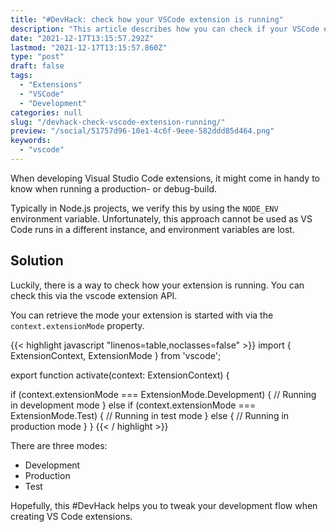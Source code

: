 ```yaml
---
title: "#DevHack: check how your VSCode extension is running"
description: "This article describes how you can check if your VSCode extension is running in development, production, or test mode."
date: "2021-12-17T13:15:57.292Z"
lastmod: "2021-12-17T13:15:57.860Z"
type: "post"
draft: false
tags:
  - "Extensions"
  - "VSCode"
  - "Development"
categories: null
slug: "/devhack-check-vscode-extension-running/"
preview: "/social/51757d96-10e1-4c6f-9eee-582ddd85d464.png"
keywords:
  - "vscode"
---
```


When developing Visual Studio Code extensions, it might come in handy to know when running a production- or debug-build.

Typically in Node.js projects, we verify this by using the `NODE_ENV` environment variable. Unfortunately, this approach cannot be used as VS Code runs in a different instance, and environment variables are lost.

## Solution

Luckily, there is a way to check how your extension is running. You can check this via the vscode extension API.

You can retrieve the mode your extension is started with via the `context.extensionMode` property.

{{< highlight javascript "linenos=table,noclasses=false" >}}
import { ExtensionContext, ExtensionMode } from 'vscode';

export function activate(context: ExtensionContext) {
  
  if (context.extensionMode === ExtensionMode.Development) {
    // Running in development mode
  } else if (context.extensionMode === ExtensionMode.Test) {
    // Running in test mode
  } else {
    // Running in production mode
  }
}
{{< / highlight >}}

There are three modes:

- Development
- Production
- Test

Hopefully, this #DevHack helps you to tweak your development flow when creating VS Code extensions.
